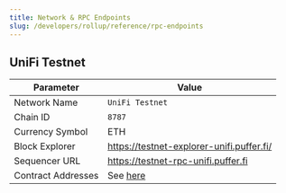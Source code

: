 ```yaml
---
title: Network & RPC Endpoints
slug: /developers/rollup/reference/rpc-endpoints
---
```


## UniFi Testnet

| Parameter          | Value                                     |
|--------------------|-------------------------------------------|
| Network Name       | `UniFi Testnet`                           |
| Chain ID           | `8787`                                    |
| Currency Symbol    | ETH                                       |
| Block Explorer     | https://testnet-explorer-unifi.puffer.fi/ |
| Sequencer URL      | https://testnet-rpc-unifi.puffer.fi       |
| Contract Addresses | See [here](./contract-addresses.md)       |
